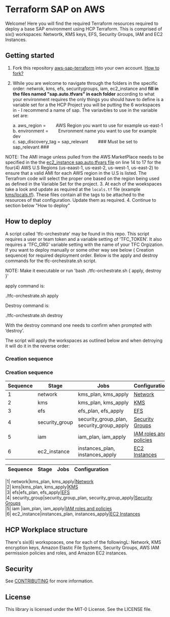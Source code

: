 # Terraform SAP on AWS

Welcome! Here you will find the required Terraform resources required to deploy a base SAP environment using HCP Terraform. This is comprised of six() workspaces: Networtk, KMS keys, EFS, Security Groups, IAM and EC2 Instances.


## Getting started

1. Fork this repository [aws-sap-terraform](https://github.com/patrickabrennan/aws-sap-terraform) into your own account. [How to fork?](https://docs.github.com/en/pull-requests/collaborating-with-pull-requests/working-with-forks/fork-a-repo)
2. While you are welcome to navigate through the folders in the specific order: netwrok, kms, efs, securitygroups, iam, ec2_instance and **fill in the files named "sap.auto.tfvars" in each folder** according to what your environment requires the only things you should have to define is a variable set for a the HCP Project you will be putting the 6 workspaces in - I recommend a name of sap. The variavbles to use in the variable set are:
   
     a. aws_region = &nbsp;&nbsp;&nbsp;&nbsp;&nbsp;&nbsp; AWS Region you want to use for example us-east-1   
     b. environment = &nbsp;&nbsp;&nbsp;&nbsp;&nbsp;&nbsp; Envronment name you want to use for example dev   
     c. sap_discovery_tag = sap_relevant   &nbsp;&nbsp;&nbsp;&nbsp;&nbsp;&nbsp;   ### Must be set to sap_relevant ### 
    
NOTE: The AMI image unless pulled from the AWS MarketPlace needs to be specified in the the [ec2_instance sap.auto.tfvars file](https://github.com/patrickabrennan/aws-sap-terraform/blob/main/ec2_instance/sap.auto.tfvars) on line 14 to 17 for the four(4) AWS U.S Regions (us-eaast-1, us-east-2, us-west-1, us-east-2) to ensure that a valid AMI for each AWS region in the U.S is listed. The Terrafrom code will select the proper one based on the region being used as defined in the Variable Set for the project.
3. At each of the woekspaces take a look and update as required at the ```locals.tf``` file (example [kms/locals.tf](https://github.com/patrickabrennan/aws-sap-terraform/blob/main/kms/locals.tf)). These files contain all the tags to be attached to the resources of that configuration. Update them as required.
4. Continue to section below "How to deploy"


## How to deploy

A script called 'tfc-orchestrate' may be found in this repo. This script requires a user or team token and a variable setting of ‘TFC_TOKEN’. It also requires a ‘TFC_ORG’ variable setting with the name of your TFC Orgization. If you want to deploy manually or some other way see below ( Creation sequence) for required deployment order. Below is the apply and destroy commands for the tfc-orchestrate.sh script.

NOTE: Make it executable or run 'bash ./tfc-orchestrate.sh { apply, destroy }'  

apply command is: 

./tfc-orchestrate.sh apply

Destroy command is:

./tfc-orchestrate.sh destroy

With the destroy command one needs to confirm when prompted with ‘destroy’.

The script will apply the workspaces as outlined below and when detroying it will do it in the reverse order:


### Creation sequence

### Creation sequence

| Sequence | Stage          | Jobs                                | Configuration |
|----------|----------------|-------------------------------------|---------------|
| 1        | network        | kms_plan, kms_apply                 | [Network](network/README.md) |
| 2        | kms            | kms_plan, kms_apply                 | [KMS](kms/README.md) |
| 3        | efs            | efs_plan, efs_apply                 | [EFS](efs/README.md) |
| 4        | security_group | security_group_plan, security_group_apply | [Security Groups](security_group/README.md) |
| 5        | iam            | iam_plan, iam_apply                 | [IAM roles and policies](iam/README.md) |
| 6        | ec2_instance   | instances_plan, instances_apply     | [EC2 Instances](ec2_instance/README.md) |




| Sequence | Stage | Jobs | Configuration
|------|-------|-----|-----

|1|  network|kms_plan, kms_apply|[Network](network/README.md)  
|2|  kms|kms_plan, kms_apply|[KMS](kms/README.md)  
|3|  efs|efs_plan, efs_apply|[EFS](efs/README.md)  
|4|  security_group|security_group_plan, security_group_apply|[Security Groups](security_group/README.md)  
|5|  iam  |iam_plan, iam_apply|[IAM roles and policies](iam/README.md)  
|6|  ec2_instance|instances_plan, instances_apply|[EC2 Instances](ec2_instance/README.md)  


## HCP Workplace structure 

There's six(6) workspoaces, one for each of the followingL: Network, KMS encryption keys, Amazon Elastic File Systems, Security Groups, AWS IAM permission policies and roles, and Amazon EC2 instances.   


## Security

See [CONTRIBUTING](CONTRIBUTING.md#security-issue-notifications) for more information.


## License

This library is licensed under the MIT-0 License. See the LICENSE file.
